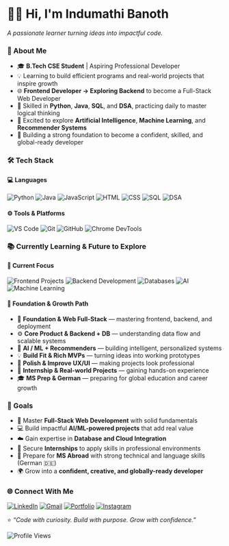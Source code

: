 # 👩‍💻 Hi, I'm Indumathi Banoth  
*A passionate learner turning ideas into impactful code.*


### 🚀 About Me  
- 🎓 **B.Tech CSE Student** | Aspiring Professional Developer  
- 💡 Learning to build efficient programs and real-world projects that inspire growth  
- 🌐 **Frontend Developer → Exploring Backend** to become a Full-Stack Web Developer  
- 🐍 Skilled in **Python**, **Java**, **SQL**, and **DSA**, practicing daily to master logical thinking  
- 🤖 Excited to explore **Artificial Intelligence**, **Machine Learning**, and **Recommender Systems**  
- 🌱 Building a strong foundation to become a confident, skilled, and global-ready developer  


### 🛠️ Tech Stack  

#### 💻 Languages  
![Python](https://img.shields.io/badge/Python-3776AB?style=for-the-badge&logo=python&logoColor=white)
![Java](https://img.shields.io/badge/Java-ED8B00?style=for-the-badge&logo=openjdk&logoColor=white)
![JavaScript](https://img.shields.io/badge/JavaScript-F7DF1E?style=for-the-badge&logo=javascript&logoColor=black)
![HTML](https://img.shields.io/badge/HTML5-E34F26?style=for-the-badge&logo=html5&logoColor=white)
![CSS](https://img.shields.io/badge/CSS3-1572B6?style=for-the-badge&logo=css3&logoColor=white)
![SQL](https://img.shields.io/badge/SQL-003B57?style=for-the-badge&logo=database&logoColor=white)
![DSA](https://img.shields.io/badge/DSA-008C8C?style=for-the-badge&logo=leetcode&logoColor=white)

#### ⚙️ Tools & Platforms  
![VS Code](https://img.shields.io/badge/VS%20Code-0078D4?style=for-the-badge&logo=visualstudiocode&logoColor=white)
![Git](https://img.shields.io/badge/Git-F05032?style=for-the-badge&logo=git&logoColor=white)
![GitHub](https://img.shields.io/badge/GitHub-181717?style=for-the-badge&logo=github&logoColor=white)
![Chrome DevTools](https://img.shields.io/badge/Chrome_DevTools-FABC05?style=for-the-badge&logo=google-chrome&logoColor=white)


### 📚 Currently Learning & Future to Explore  
#### 🎯 Current Focus
![Frontend Projects](https://img.shields.io/badge/Frontend%20Projects-61DAFB?style=for-the-badge&logo=react&logoColor=white)
![Backend Development](https://img.shields.io/badge/Backend-000000?style=for-the-badge&logo=node.js&logoColor=white)
![Databases](https://img.shields.io/badge/Database-4DB33D?style=for-the-badge&logo=mongodb&logoColor=white)
![AI](https://img.shields.io/badge/AI-FF6F00?style=for-the-badge&logo=openai&logoColor=white)
![Machine Learning](https://img.shields.io/badge/Machine%20Learning-102230?style=for-the-badge&logo=tensorflow&logoColor=white)

#### 🚀 Foundation & Growth Path
- 🧩 **Foundation & Web Full-Stack** — mastering frontend, backend, and deployment  
- ⚙️ **Core Product & Backend + DB** — understanding data flow and scalable systems  
- 🤖 **AI / ML + Recommenders** — building intelligent, personalized systems  
- 💡 **Build Fit & Rich MVPs** — turning ideas into working prototypes  
- 🎨 **Polish & Improve UX/UI** — making projects look professional  
- 🧠 **Internship & Real-world Projects** — gaining hands-on experience  
- 🎓 **MS Prep & German** — preparing for global education and career growth  


### 🎯 Goals  
- 🚀 Master **Full-Stack Web Development** with solid fundamentals  
- 💻 Build impactful **AI/ML-powered projects** that add real value  
- ☁️ Gain expertise in **Database and Cloud Integration**  
- 💼 Secure **Internships** to apply skills in professional environments  
- 🧠 Prepare for **MS Abroad** with strong technical and language skills (German 🇩🇪)  
- 🌍 Grow into a **confident, creative, and globally-ready developer**


### 🌐 Connect With Me

[![LinkedIn](https://img.shields.io/badge/LinkedIn-0077B5?style=for-the-badge&logo=linkedin&logoColor=white)](https://www.linkedin.com/in/banoth-indumathi/)
[![Gmail](https://img.shields.io/badge/Email-D14836?style=for-the-badge&logo=gmail&logoColor=white)](gmailto:indumathibanoth772@gmail.com)
[![Portfolio](https://img.shields.io/badge/Portfolio-555555?style=for-the-badge&logo=About.me&logoColor=white)](https://github.com/Indumathi-dev)
[![Instagram](https://img.shields.io/badge/Instagram-E4405F?style=for-the-badge&logo=instagram&logoColor=white)](https://www.instagram.com/indumathi_1257)


⭐ *“Code with curiosity. Build with purpose. Grow with confidence.”*  

![Profile Views](https://komarev.com/ghpvc/?username=Banoth-Indumathi&label=Profile%20Views&color=blue&style=flat-square)
